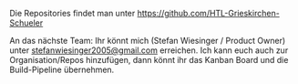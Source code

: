 Die Repositories findet man unter https://github.com/HTL-Grieskirchen-Schueler


An das nächste Team:
Ihr könnt mich (Stefan Wiesinger / Product Owner) unter stefanwiesinger2005@gmail.com erreichen.
Ich kann euch auch zur Organisation/Repos hinzufügen, dann könnt ihr das Kanban Board und die Build-Pipeline übernehmen.
